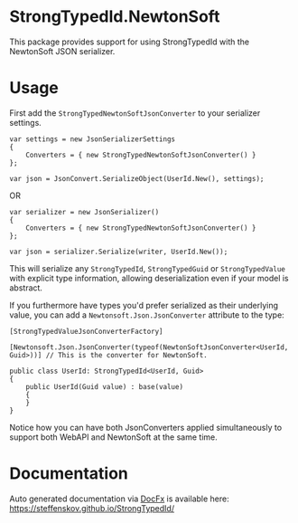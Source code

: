 # StrongTypedId.NewtonSoft

This package provides support for using StrongTypedId with the NewtonSoft JSON serializer.

# Usage

First add the `StrongTypedNewtonSoftJsonConverter` to your serializer settings.

```
var settings = new JsonSerializerSettings
{
    Converters = { new StrongTypedNewtonSoftJsonConverter() }
};

var json = JsonConvert.SerializeObject(UserId.New(), settings);
```

OR

```
var serializer = new JsonSerializer()
{
    Converters = { new StrongTypedNewtonSoftJsonConverter() }
};

var json = serializer.Serialize(writer, UserId.New());
```

This will serialize any `StrongTypedId`, `StrongTypedGuid` or `StrongTypedValue` with explicit type information,
allowing deserialization even if your model is abstract.

If you furthermore have types you'd prefer serialized as their underlying value, you can add a
`Newtonsoft.Json.JsonConverter` attribute to the type:

```
[StrongTypedValueJsonConverterFactory]

[Newtonsoft.Json.JsonConverter(typeof(NewtonSoftJsonConverter<UserId, Guid>))] // This is the converter for NewtonSoft.

public class UserId: StrongTypedId<UserId, Guid>
{
	public UserId(Guid value) : base(value)
	{
	}
}
```

Notice how you can have both JsonConverters applied simultaneously to support both WebAPI and NewtonSoft at the same
time.

# Documentation

Auto generated documentation via [DocFx](https://github.com/dotnet/docfx) is available
here: https://steffenskov.github.io/StrongTypedId/
